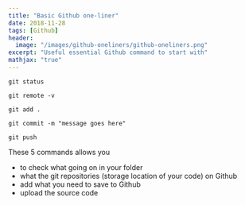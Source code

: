 ```yaml
---
title: "Basic Github one-liner"
date: 2018-11-28
tags: [Github]
header:
  image: "/images/github-oneliners/github-oneliners.png"
excerpt: "Useful essential Github command to start with"
mathjax: "true"
---
```


`git status`

`git remote -v`

`git add .`

`git commit -m "message goes here"`

`git push`

These 5 commands allows you

- to check what going on in your folder
- what the git repositories (storage location of your code) on Github
- add what you need to save to Github
- upload the source code
